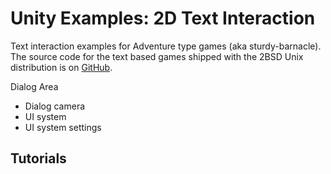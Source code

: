 # Unity Examples: 2D Text Interaction

Text interaction examples for Adventure type games (aka sturdy-barnacle). The source code for the text based games shipped with the 2BSD Unix distribution is on [GitHub](https://github.com/msharov/bsd-games).

Dialog Area

* Dialog camera
* UI system
* UI system settings

## Tutorials

